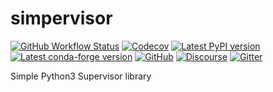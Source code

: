 # simpervisor

[![GitHub Workflow Status](https://img.shields.io/github/workflow/status/jupyterhub/simpervisor/Test?logo=github)](https://github.com/jupyterhub/simpervisor/actions)
[![Codecov](https://img.shields.io/codecov/c/github/jupyterhub/simpervisor?logo=codecov&logoColor=white)](https://codecov.io/gh/jupyterhub/simpervisor)
[![Latest PyPI version](https://img.shields.io/pypi/v/simpervisor?logo=pypi)](https://pypi.python.org/pypi/simpervisor)
[![Latest conda-forge version](https://img.shields.io/conda/vn/conda-forge/simpervisor?logo=conda-forge)](https://anaconda.org/conda-forge/simpervisor)
[![GitHub](https://img.shields.io/badge/issue_tracking-github-blue?logo=github)](https://github.com/jupyterhub/simpervisor/issues)
[![Discourse](https://img.shields.io/badge/help_forum-discourse-blue?logo=discourse)](https://discourse.jupyter.org/c/jupyterhub)
[![Gitter](https://img.shields.io/badge/social_chat-gitter-blue?logo=gitter)](https://gitter.im/jupyterhub/jupyterhub)

Simple Python3 Supervisor library
